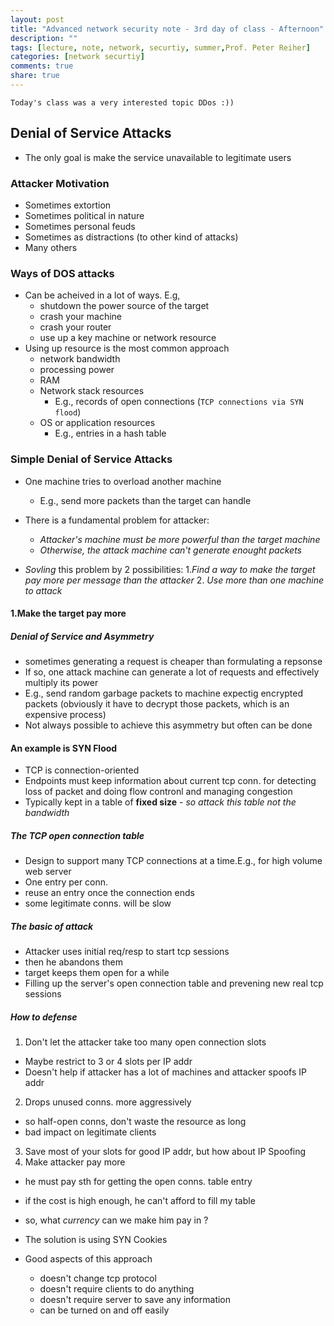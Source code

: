 ```yaml
---
layout: post
title: "Advanced network security note - 3rd day of class - Afternoon"
description: ""
tags: [lecture, note, network, securtiy, summer,Prof. Peter Reiher]
categories: [network securtiy]
comments: true
share: true
---
```

``Today's class was a very interested topic DDos :))``

## Denial of Service Attacks
* The only goal is make the service unavailable to legitimate users

### Attacker Motivation
* Sometimes extortion
* Sometimes political in nature
* Sometimes personal feuds
* Sometimes as distractions (to other kind of attacks)
* Many others

### Ways of DOS attacks
* Can be acheived in a lot of  ways. E.g,
  - shutdown the power source of the target
  - crash your machine
  - crash your router
  - use up a key machine or network resource
* Using up resource is the most common approach
  - network bandwidth
  - processing power
  - RAM
  - Network stack resources
    + E.g., records of open connections (`TCP connections via SYN flood`)
  - OS or application resources
    + E.g., entries in a hash table

### Simple Denial of Service Attacks

* One machine tries to overload another machine
  - E.g., send more packets than the target can handle

* There is a fundamental problem for attacker:
  - *Attacker's machine must be more powerful than the target machine*
  - *Otherwise, the attack machine can't generate enought packets*
* *Sovling*  this problem by 2 possibilities:
  1.*Find a way to make the target pay more per message than the attacker*
  2. *Use more than one machine to attack*

#### 1.Make the target pay more

##### Denial of Service and Asymmetry
* sometimes generating a request is cheaper than formulating a repsonse
* If so, one attack machine can generate a lot of requests and effectively multiply its power
* E.g., send random garbage packets to machine expectig encrypted packets (obviously it have to decrypt those packets, which is an expensive process)
* Not always possible to achieve this asymmetry but often can be done

#### An example is SYN Flood
* TCP is connection-oriented
* Endpoints must keep information about current tcp conn. for detecting loss of packet and doing flow contronl and managing congestion
* Typically kept in a table of **fixed size** - *so attack this table not the bandwidth*

##### The TCP open connection table
* Design to support many TCP connections at a time.E.g., for high volume web server
* One entry per conn.
* reuse an entry once the connection ends
* some legitimate conns. will be slow

##### The basic of attack
* Attacker uses initial req/resp to start tcp sessions
* then he abandons them
* target keeps them open for a while
* Filling up the server's open connection table and prevening new real tcp sessions

##### How to defense

1. Don't let the attacker take too many open connection slots
  * Maybe restrict to 3 or 4 slots per IP addr
  * Doesn't help if attacker has a lot of machines and attacker spoofs IP addr
2. Drops unused conns. more aggressively
  * so half-open conns, don't waste the resource as long
  * bad impact on legitimate clients
3. Save most of your slots for good IP addr, but how about IP Spoofing
4. Make attacker pay more
  * he must pay sth for getting the open conns. table entry
  * if the cost is high enough, he can't afford to fill my table
  * so, what *currency* can we make him pay in ?
  * The solution is using SYN Cookies

* Good aspects of this approach
    - doesn't change tcp protocol
    - doesn't require clients to do anything
    - doesn't require server to save any information
    - can be turned on and off easily






